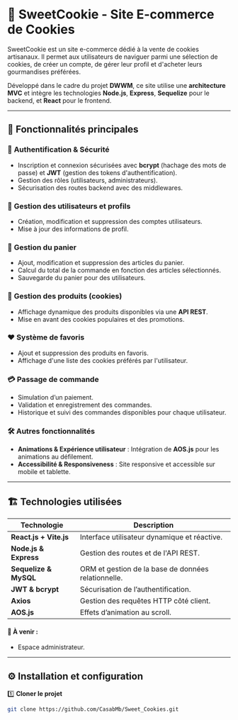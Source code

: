# 🍪 SweetCookie - Site E-commerce de Cookies  

SweetCookie est un site e-commerce dédié à la vente de cookies artisanaux. Il permet aux utilisateurs de naviguer parmi une sélection de cookies, de créer un compte, de gérer leur profil et d'acheter leurs gourmandises préférées.  

Développé dans le cadre du projet **DWWM**, ce site utilise une **architecture MVC** et intègre les technologies **Node.js**, **Express**, **Sequelize** pour le backend, et **React** pour le frontend.  

---

## 🚀 Fonctionnalités principales  

### 🔐 **Authentification & Sécurité**  
- Inscription et connexion sécurisées avec **bcrypt** (hachage des mots de passe) et **JWT** (gestion des tokens d'authentification).  
- Gestion des rôles (utilisateurs, administrateurs).  
- Sécurisation des routes backend avec des middlewares.  

### 👤 **Gestion des utilisateurs et profils**  
- Création, modification et suppression des comptes utilisateurs.  
- Mise à jour des informations de profil.    

### 🛒 **Gestion du panier**  
- Ajout, modification et suppression des articles du panier.  
- Calcul du total de la commande en fonction des articles sélectionnés.  
- Sauvegarde du panier pour des utilisateurs.  

### 🍪 **Gestion des produits (cookies)**  
- Affichage dynamique des produits disponibles via une **API REST**.  
- Mise en avant des cookies populaires et des promotions.

### ❤️ **Système de favoris**  
- Ajout et suppression des produits en favoris.  
- Affichage d'une liste des cookies préférés par l'utilisateur.  

### 💳 **Passage de commande**  
- Simulation d’un paiement.  
- Validation et enregistrement des commandes.  
- Historique et suivi des commandes disponibles pour chaque utilisateur.  

### 🛠 **Autres fonctionnalités**  
- **Animations & Expérience utilisateur** : Intégration de **AOS.js** pour les animations au défilement.  
- **Accessibilité & Responsiveness** : Site responsive et accessible sur mobile et tablette.  

---

## 🏗️ Technologies utilisées  

| Technologie | Description |
|------------|------------|
| **React.js + Vite.js** | Interface utilisateur dynamique et réactive. |
| **Node.js & Express** | Gestion des routes et de l'API REST. |
| **Sequelize & MySQL** | ORM et gestion de la base de données relationnelle. |
| **JWT & bcrypt** | Sécurisation de l’authentification. |
| **Axios** | Gestion des requêtes HTTP côté client. |
| **AOS.js** | Effets d’animation au scroll. |


#### 📌 À venir :
- Espace administrateur.


---

## ⚙️ Installation et configuration  

1️⃣ **Cloner le projet** 
```bash
git clone https://github.com/CasabMb/Sweet_Cookies.git



